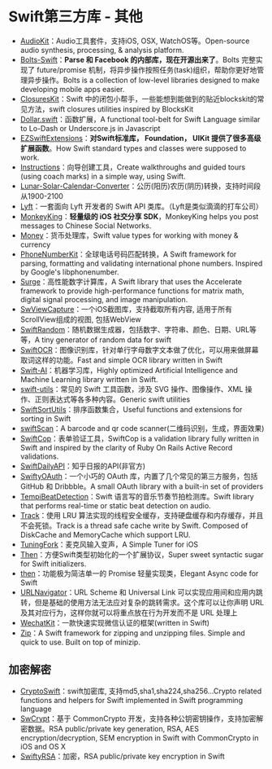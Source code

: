 # Swift第三方库 - 其他  
- [AudioKit][1]：Audio工具套件，支持iOS, OSX, WatchOS等。Open-source audio synthesis, processing, & analysis platform.
- [Bolts-Swift][2]：**Parse 和 Facebook 的内部库，现在开源出来了**。Bolts 完整实现了 future/promise 机制，将异步操作按照任务(task)组织，帮助你更好地管理异步操作。Bolts is a collection of low-level libraries designed to make developing mobile apps easier.
- [ClosuresKit][3]：Swift 中的闭包小帮手，一些能想到能做到的贴近blockskit的常见方法，swift closures utilities inspired by BlocksKit
- [Dollar.swift][4]：函数扩展，A functional tool-belt for Swift Language similar to Lo-Dash or Underscore.js in Javascript
- [EZSwiftExtensions][5]：**对Swift标准库， Foundation， UIKit 提供了很多高级扩展函数**。How Swift standard types and classes were supposed to work.
- [Instructions][6]：向导创建工具，Create walkthroughs and guided tours (using coach marks) in a simple way, using Swift.
- [Lunar-Solar-Calendar-Converter][7]：公历(阳历)农历(阴历)转换，支持时间段从1900-2100
- [Lyft][8]：一套面向 Lyft 开发者的 Swift API 类库。（Lyft是类似滴滴的打车公司）
- [MonkeyKing][9]：**轻量级的 iOS 社交分享 SDK**，MonkeyKing helps you post messages to Chinese Social Networks.
- [Money][10]：货币处理库，Swift value types for working with money & currency
- [PhoneNumberKit][11]：全球电话号码匹配转换，A Swift framework for parsing, formatting and validating international phone numbers. Inspired by Google's libphonenumber.
- [Surge][12]：高性能数字计算库，A Swift library that uses the Accelerate framework to provide high-performance functions for matrix math, digital signal processing, and image manipulation.
- [SwViewCapture][13]：一个iOS截图库，支持截取所有内容, 适用于所有ScrollView组成的视图, 包括WebView
- [SwiftRandom][14]：随机数据生成器，包括数字、字符串、颜色、日期、URL等等，A tiny generator of random data for swift
- [SwiftOCR][15]：图像识别库，针对单行字母数字文本做了优化，可以用来做屏幕取词这样的功能。Fast and simple OCR library written in Swift
- [Swift-AI][16]：机器学习库，Highly optimized Artificial Intelligence and Machine Learning library written in Swift.
- [swift-utils][17]：常见的 Swift 工具函数，涉及 SVG 操作、图像操作、XML 操作、正则表达式等各多种内容。Generic swift utilities
- [SwiftSortUtils][18]：排序函数集合，Useful functions and extensions for sorting in Swift
- [swiftScan][19]：A barcode and qr code scanner(二维码识别，生成，界面效果)
- [SwiftCop][20]：表单验证工具，SwiftCop is a validation library fully written in Swift and inspired by the clarity of Ruby On Rails Active Record validations.
- [SwiftDailyAPI][21]：知乎日报的API(非官方)
- [SwiftyOAuth][22]：一个小巧的 OAuth 库，内置了几个常见的第三方服务，包括 GitHub 和 Dribbble。A small OAuth library with a built-in set of providers
- [TempiBeatDetection][23]：Swift 语言写的音乐节奏节拍检测库。Swift library that performs real-time or static beat detection on audio.
- [Track][24]：使用 LRU 算法实现的线程安全缓存，支持硬盘缓存和内存缓存，并且不会死锁。Track is a thread safe cache write by Swift. Composed of DiskCache and MemoryCache which support LRU.
- [TuningFork][25]：麦克风输入变声，A Simple Tuner for iOS
- [Then][26]：方便Swift类型初始化的一个扩展协议，Super sweet syntactic sugar for Swift initializers.
- [then][27]：功能极为简洁单一的 Promise 轻量实现类，Elegant Async code for Swift
- [URLNavigator][28]：URL Scheme 和 Universal Link 可以实现应用间和应用内跳转，但是基础的使用方法无法应对复杂的跳转需求。这个库可以让你声明 URL 及其对应行为，这样你就可以将重点放在行为开发而不是 URL 处理上
- [WechatKit][29]：一款快速实现微信认证的框架(written in Swift)
- [Zip][30]：A Swift framework for zipping and unzipping files. Simple and quick to use. Built on top of minizip.

## 加密解密
- [CryptoSwift][31]：swift加密库, 支持md5,sha1,sha224,sha256...Crypto related functions and helpers for Swift implemented in Swift programming language
- [SwCrypt][32]：基于 CommonCrypto 开发，支持各种公钥密钥操作，支持加密解密数据。RSA public/private key generation, RSA, AES encryption/decryption, SEM encryption in Swift with CommonCrypto in iOS and OS X
- [SwiftyRSA][33]：加密，RSA public/private key encryption in Swift

[1]:	https://github.com/audiokit/AudioKit "AudioKit"
[2]:	https://github.com/BoltsFramework/Bolts-Swift "Bolts-Swift"
[3]:	https://github.com/lacklock/ClosuresKit "ClosuresKit"
[4]:	https://github.com/ankurp/Dollar.swift "Dollar.swift"
[5]:	https://github.com/goktugyil/EZSwiftExtensions "EZSwiftExtensions"
[6]:	https://github.com/ephread/Instructions "Instructions"
[7]:	https://github.com/isee15/Lunar-Solar-Calendar-Converter "Lunar-Solar-Calendar-Converter"
[8]:	https://github.com/genadyo/Lyft "Lyft"
[9]:	https://github.com/nixzhu/MonkeyKing "MonkeyKing"
[10]:	https://github.com/danthorpe/Money "Money"
[11]:	https://github.com/marmelroy/PhoneNumberKit "PhoneNumberKit"
[12]:	https://github.com/mattt/Surge "Surge"
[13]:	https://github.com/startry/SwViewCapture "SwViewCapture"
[14]:	https://github.com/thellimist/SwiftRandom "SwiftRandom"
[15]:	https://github.com/garnele007/SwiftOCR "SwiftOCR"
[16]:	https://github.com/collinhundley/Swift-AI "Swift-AI"
[17]:	https://github.com/eonist/swift-utils "swift-utils"
[18]:	https://github.com/dsmatter/SwiftSortUtils "SwiftSortUtils"
[19]:	https://github.com/MxABC/swiftScan "swiftScan"
[20]:	https://github.com/andresinaka/SwiftCop "SwiftCop"
[21]:	https://github.com/NicholasTD07/SwiftDailyAPI "SwiftDailyAPI"
[22]:	https://github.com/delba/SwiftyOAuth "SwiftyOAuth"
[23]:	https://github.com/jscalo/TempiBeatDetection "TempiBeatDetection"
[24]:	https://github.com/maquannene/Track "Track"
[25]:	https://github.com/comyarzaheri/TuningFork "TuningFork"
[26]:	https://github.com/devxoul/Then "Then"
[27]:	https://github.com/s4cha/then "then"
[28]:	https://github.com/devxoul/URLNavigator "URLNavigator"
[29]:	https://github.com/starboychina/WechatKit "WechatKit"
[30]:	https://github.com/marmelroy/Zip "Zip"
[31]:	https://github.com/krzyzanowskim/CryptoSwift "CryptoSwift"
[32]:	https://github.com/soyersoyer/SwCrypt "SwCrypt"
[33]:	https://github.com/TakeScoop/SwiftyRSA "SwiftyRSA"